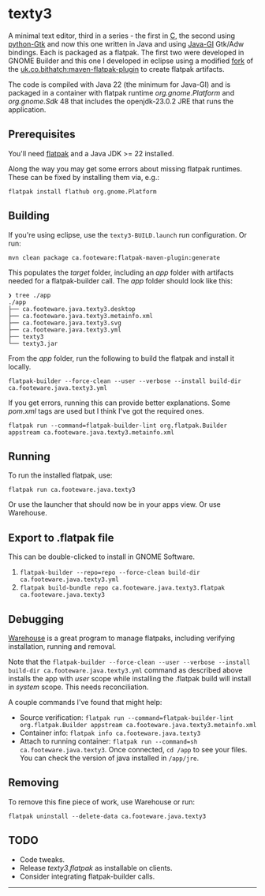 # texty3

A minimal text editor, third in a series - the first in [C](https://github.com/CraigFoote/ca.footeware.c.texty), the second using [python-Gtk](https://github.com/CraigFoote/ca.footeware.py.texty2) and now this one written in Java and using [Java-GI](https://jwharm.github.io/java-gi/) Gtk/Adw bindings. Each is packaged as a flatpak. The first two were developed in GNOME Builder and this one I developed in eclipse using a modified [fork](https://github.com/CraigFoote/flatpak-maven-plugin) of the [uk.co.bithatch:maven-flatpak-plugin](https://github.com/bithatch/maven-flatpak-plugin) to create flatpak artifacts.

The code is compiled with Java 22 (the minimum for Java-GI) and is packaged in a container with flatpak runtime *org.gnome.Platform* and *org.gnome.Sdk* 48 that includes the openjdk-23.0.2 JRE that runs the application.

## Prerequisites

You'll need [flatpak](https://flathub.org/setup) and a Java JDK >= 22 installed.

Along the way you may get some errors about missing flatpak runtimes. These can be fixed by installing them via, e.g.:

`flatpak install flathub org.gnome.Platform`

## Building

If you're using eclipse, use the `texty3-BUILD.launch` run configuration. Or run:

```
mvn clean package ca.footeware:flatpak-maven-plugin:generate
```

This populates the *target* folder, including an *app* folder with artifacts needed for a flatpak-builder call. The *app* folder should look like this:

```
❯ tree ./app
./app
├── ca.footeware.java.texty3.desktop
├── ca.footeware.java.texty3.metainfo.xml
├── ca.footeware.java.texty3.svg
├── ca.footeware.java.texty3.yml
├── texty3
└── texty3.jar
```

From the *app* folder, run the following to build the flatpak and install it locally.

```
flatpak-builder --force-clean --user --verbose --install build-dir ca.footeware.java.texty3.yml
```

If you get errors, running this can provide better explanations. Some *pom.xml* tags are used but I think I've got the required ones.

```
flatpak run --command=flatpak-builder-lint org.flatpak.Builder appstream ca.footeware.java.texty3.metainfo.xml
```

## Running

To run the installed flatpak, use:

```
flatpak run ca.footeware.java.texty3
```
Or use the launcher that should now be in your apps view. Or use Warehouse.

## Export to .flatpak file

This can be double-clicked to install in GNOME Software.

1. `flatpak-builder --repo=repo --force-clean build-dir ca.footeware.java.texty3.yml`
1. `flatpak build-bundle repo ca.footeware.java.texty3.flatpak ca.footeware.java.texty3`  

## Debugging

[Warehouse](https://flathub.org/apps/io.github.flattool.Warehouse) is a great program to manage flatpaks, including verifying installation, running and removal.

Note that the `flatpak-builder --force-clean --user --verbose --install build-dir ca.footeware.java.texty3.yml` command as described above installs the app with *user* scope while installing the .flatpak build will install in *system* scope. This needs reconciliation.


A couple commands I've found that might help:

- Source verification: `flatpak run --command=flatpak-builder-lint org.flatpak.Builder appstream ca.footeware.java.texty3.metainfo.xml`
- Container info: `flatpak info ca.footeware.java.texty3`
- Attach to running container: `flatpak run --command=sh ca.footeware.java.texty3`. Once connected, `cd /app` to see your files. You can check the version of java installed in `/app/jre`.

## Removing

To remove this fine piece of work, use Warehouse or run:

```
flatpak uninstall --delete-data ca.footeware.java.texty3
```

## TODO

- Code tweaks.
- Release *texty3.flatpak* as installable on clients.
- Consider integrating flatpak-builder calls.

---
